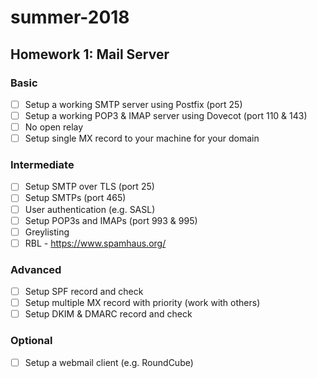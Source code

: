 # summer-2018
## Homework 1: Mail Server
### Basic
- [ ] Setup a working SMTP server using Postfix (port 25)
- [ ] Setup a working POP3 & IMAP server using Dovecot (port 110 & 143)
- [ ] No open relay
- [ ] Setup single MX record to your machine for your domain

### Intermediate
- [ ] Setup SMTP over TLS (port 25)
- [ ] Setup SMTPs (port 465)
- [ ] User authentication (e.g. SASL)
- [ ] Setup POP3s and IMAPs (port 993 & 995)
- [ ] Greylisting
- [ ] RBL - https://www.spamhaus.org/

### Advanced
- [ ] Setup SPF record and check
- [ ] Setup multiple MX record with priority (work with others)
- [ ] Setup DKIM & DMARC record and check

### Optional
- [ ] Setup a webmail client (e.g. RoundCube)